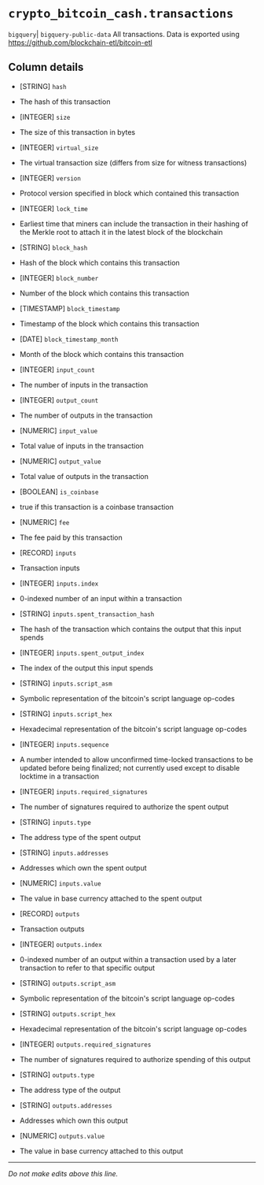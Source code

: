 # `crypto_bitcoin_cash.transactions`
`bigquery`| `bigquery-public-data`
All transactions.
Data is exported using https://github.com/blockchain-etl/bitcoin-etl


## Column details
* [STRING]    `hash`
 - The hash of this transaction
* [INTEGER]   `size`
 - The size of this transaction in bytes
* [INTEGER]   `virtual_size`
 - The virtual transaction size (differs from size for witness transactions)
* [INTEGER]   `version`
 - Protocol version specified in block which contained this transaction
* [INTEGER]   `lock_time`
 - Earliest time that miners can include the transaction in their hashing of the Merkle root to attach it in the latest block of the blockchain
* [STRING]    `block_hash`
 - Hash of the block which contains this transaction
* [INTEGER]   `block_number`
 - Number of the block which contains this transaction
* [TIMESTAMP] `block_timestamp`
 - Timestamp of the block which contains this transaction
* [DATE]      `block_timestamp_month`
 - Month of the block which contains this transaction
* [INTEGER]   `input_count`
 - The number of inputs in the transaction
* [INTEGER]   `output_count`
 - The number of outputs in the transaction
* [NUMERIC]   `input_value`
 - Total value of inputs in the transaction
* [NUMERIC]   `output_value`
 - Total value of outputs in the transaction
* [BOOLEAN]   `is_coinbase`
 - true if this transaction is a coinbase transaction
* [NUMERIC]   `fee`
 - The fee paid by this transaction
* [RECORD]    `inputs`
 - Transaction inputs
* [INTEGER]   `inputs.index`
 - 0-indexed number of an input within a transaction
* [STRING]    `inputs.spent_transaction_hash`
 - The hash of the transaction which contains the output that this input spends
* [INTEGER]   `inputs.spent_output_index`
 - The index of the output this input spends
* [STRING]    `inputs.script_asm`
 - Symbolic representation of the bitcoin's script language op-codes
* [STRING]    `inputs.script_hex`
 - Hexadecimal representation of the bitcoin's script language op-codes
* [INTEGER]   `inputs.sequence`
 - A number intended to allow unconfirmed time-locked transactions to be updated before being finalized; not currently used except to disable locktime in a transaction
* [INTEGER]   `inputs.required_signatures`
 - The number of signatures required to authorize the spent output
* [STRING]    `inputs.type`
 - The address type of the spent output
* [STRING]    `inputs.addresses`
 - Addresses which own the spent output
* [NUMERIC]   `inputs.value`
 - The value in base currency attached to the spent output
* [RECORD]    `outputs`
 - Transaction outputs
* [INTEGER]   `outputs.index`
 - 0-indexed number of an output within a transaction used by a later transaction to refer to that specific output
* [STRING]    `outputs.script_asm`
 - Symbolic representation of the bitcoin's script language op-codes
* [STRING]    `outputs.script_hex`
 - Hexadecimal representation of the bitcoin's script language op-codes
* [INTEGER]   `outputs.required_signatures`
 - The number of signatures required to authorize spending of this output
* [STRING]    `outputs.type`
 - The address type of the output
* [STRING]    `outputs.addresses`
 - Addresses which own this output
* [NUMERIC]   `outputs.value`
 - The value in base currency attached to this output

-------------------------------------------------------------------------------
*Do not make edits above this line.*
